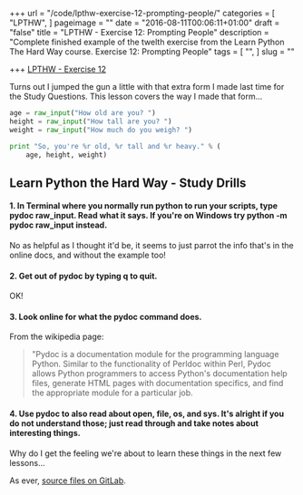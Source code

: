 +++
url = "/code/lpthw-exercise-12-prompting-people/"
categories = [
  "LPTHW",
]
pageimage = ""
date = "2016-08-11T00:06:11+01:00"
draft = "false"
title = "LPTHW - Exercise 12: Prompting People"
description = "Complete finished example of the twelth exercise from the Learn Python The Hard Way course. Exercise 12: Prompting People"
tags = [
  "",
]
slug = ""

+++
[LPTHW - Exercise 12](http://learnpythonthehardway.org/book/ex12.html)

Turns out I jumped the gun a little with that extra form I made last time for the Study Questions. This lesson covers the way I made that form...

```python
age = raw_input("How old are you? ")
height = raw_input("How tall are you? ")
weight = raw_input("How much do you weigh? ")

print "So, you're %r old, %r tall and %r heavy." % (
    age, height, weight)
```

## Learn Python the Hard Way - Study Drills

#### 1. In Terminal where you normally run python to run your scripts, type pydoc raw_input. Read what it says. If you're on Windows try python -m pydoc raw_input instead.

No as helpful as I thought it'd be, it seems to just parrot the info that's in the online docs, and without the example too!

#### 2. Get out of pydoc by typing q to quit.

OK!

#### 3. Look online for what the pydoc command does.

From the wikipedia page:

> "Pydoc is a documentation module for the programming language Python. Similar to the functionality of Perldoc within Perl, Pydoc allows Python programmers to access Python's documentation help files, generate HTML pages with documentation specifics, and find the appropriate module for a particular job.

#### 4. Use pydoc to also read about open, file, os, and sys. It's alright if you do not understand those; just read through and take notes about interesting things.

Why do I get the feeling we're about to learn these things in the next few lessons...

As ever, [source files on GitLab](https://gitlab.com/josharcher/LPTHW).
